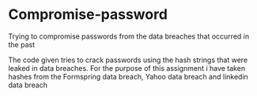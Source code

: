 # Compromise-password
Trying to compromise passwords from the data breaches that occurred in the past

The code given tries to crack passwords using the hash strings that were leaked in data breaches.
For the purpose of this assignment i have taken hashes from the Formspring data breach, Yahoo data breach and linkedin data breach

